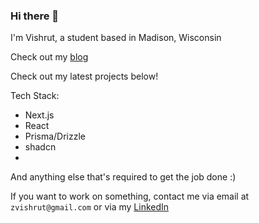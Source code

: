 ### Hi there 👋

I'm Vishrut, a student based in Madison, Wisconsin

Check out my [blog](https://vishrut.tech/blog)

Check out my latest projects below!

Tech Stack:
- Next.js
- React
- Prisma/Drizzle
- shadcn
- 
And anything else that's required to get the job done :)

If you want to work on something, contact me via email at `zvishrut@gmail.com` or via my [LinkedIn](https://linkedin.com/in/vishrut-agrawal)
